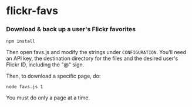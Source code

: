 # flickr-favs
### Download & back up a user's Flickr favorites

`npm install`

 Then open favs.js and modify the strings under `CONFIGURATION`. You'll need an API key, the destination directory for the files and the desired user's Flickr ID, including the "@" sign.
 
 Then, to download a specific page, do:
 
`node favs.js 1`

You must do only a page at a time.
